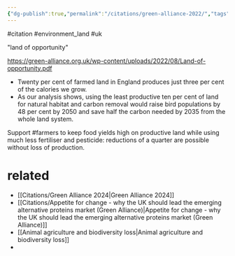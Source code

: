 ```yaml
---
{"dg-publish":true,"permalink":"/citations/green-alliance-2022/","tags":["#citation","#environment_land","#uk","#farmers"],"created":"2025-01-17T21:44:35.415+00:00","updated":"2025-10-01T10:31:13.106+01:00"}
---
```


#citation #environment_land #uk 

"land of opportunity" 

https://green-alliance.org.uk/wp-content/uploads/2022/08/Land-of-opportunity.pdf

- Twenty per cent of farmed land in England produces just three per cent of the calories we grow.
- As our analysis shows, using the least productive ten per cent of land for natural habitat and carbon removal would raise bird populations by 48 per cent by 2050 and save half the carbon needed by 2035 from the whole land system.

Support #farmers  to keep food yields high on productive land while using much less fertiliser and pesticide: reductions of a quarter are possible without loss of production.

# related
- [[Citations/Green Alliance 2024\|Green Alliance 2024]]
- [[Citations/Appetite for change - why the UK should lead the emerging alternative proteins market (Green Alliance)\|Appetite for change - why the UK should lead the emerging alternative proteins market (Green Alliance)]] 
- [[Animal agriculture and biodiversity loss\|Animal agriculture and biodiversity loss]]
- 
